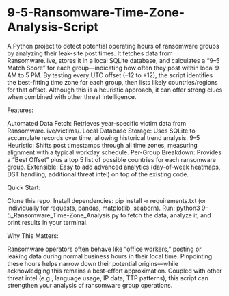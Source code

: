 # 9-5-Ransomware-Time-Zone-Analysis-Script

A Python project to detect potential operating hours of ransomware groups by analyzing their leak-site post times. It fetches data from Ransomware.live, stores it in a local SQLite database, and calculates a “9–5 Match Score” for each group—indicating how often they post within local 9 AM to 5 PM. By testing every UTC offset (–12 to +12), the script identifies the best-fitting time zone for each group, then lists likely countries/regions for that offset. Although this is a heuristic approach, it can offer strong clues when combined with other threat intelligence.

Features:

Automated Data Fetch: Retrieves year-specific victim data from Ransomware.live/victims/<year>.
Local Database Storage: Uses SQLite to accumulate records over time, allowing historical trend analysis.
9–5 Heuristic: Shifts post timestamps through all time zones, measuring alignment with a typical workday schedule.
Per-Group Breakdown: Provides a “Best Offset” plus a top 5 list of possible countries for each ransomware group.
Extensible: Easy to add advanced analytics (day-of-week heatmaps, DST handling, additional threat intel) on top of the existing code.

Quick Start:

Clone this repo.
Install dependencies: pip install -r requirements.txt (or individually for requests, pandas, matplotlib, seaborn).
Run: python3 9–5_Ransomware_Time-Zone_Analysis.py to fetch the data, analyze it, and print results in your terminal.

Why This Matters:

Ransomware operators often behave like “office workers,” posting or leaking data during normal business hours in their local time. Pinpointing these hours helps narrow down their potential origins—while acknowledging this remains a best-effort approximation. Coupled with other threat intel (e.g., language usage, IP data, TTP patterns), this script can strengthen your analysis of ransomware group operations.
